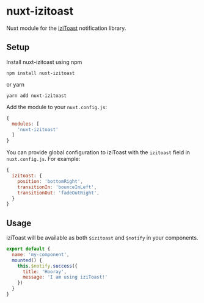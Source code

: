 # nuxt-izitoast

Nuxt module for the [iziToast](http://izitoast.marcelodolza.com/) notification library.

## Setup

Install nuxt-izitoast using npm

    npm install nuxt-izitoast

or yarn

    yarn add nuxt-izitoast

Add the module to your `nuxt.config.js`:

```js
{
  modules: [
    'nuxt-izitoast'    
  ]
}

```

You can provide global configuration to iziToast with the `izitoast` field in `nuxt.config.js`. For example:

```js
{
  izitoast: {
    position: 'bottomRight',
    transitionIn: 'bounceInLeft',
    transitionOut: 'fadeOutRight',
  }
}
```

## Usage

iziToast will be available as both `$izitoast` and `$notify` in your components.

```js
export default {
  name: 'my-component',
  mounted() {
    this.$notify.success({
      title: 'Hooray',
      message: 'I am using iziToast!'
    })
  }
}

```
